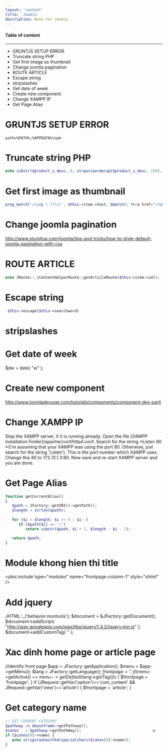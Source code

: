 ```yaml
---
layout: 'content'
title: 'Joomla'
description: Note for Joomla
---
```


#### Table of content
-------------

<!-- MarkdownTOC depth=2 -->

- GRUNTJS SETUP ERROR
- Truncate string PHP
- Get first image as thumbnail
- Change joomla pagination
- ROUTE ARTICLE
- Escape string
- stripslashes
- Get date of week
- Create new component
- Change XAMPP IP
- Get Page Alias

<!-- /MarkdownTOC -->


# GRUNTJS SETUP ERROR

<code>path=%PATH%;%APPDATA%\npm</code>

# Truncate string PHP

```php
echo substr($product_s_desc, 0, strpos(wordwrap($product_s_desc, 150), "\n"));
```


# Get first image as thumbnail

```php
preg_match('/<img (.*?)>/', $this->item->text, $match); ?><a href="<?php echo $this->item->readmore_link; ?>"><?php echo $match[0]; ?></a>
```

# Change joomla pagination

http://www.slurpitup.com/joomla/tips-and-tricks/how-to-style-default-joomla-pagination-with-css

# ROUTE ARTICLE

```php
echo JRoute::_(ContentHelperRoute::getArticleRoute($this->item->id));
```

# Escape string

```php
 $this->escape($this->searchword)
```

# stripslashes

# Get date of week 

$dw = date( "w" );

# Create new component

http://www.joomladevuser.com/tutorials/components/component-dev-parti

# Change XAMPP IP

Stop the XAMPP server, if it is running already.
Open the file [XAMPP Installation Folder]/apache/conf/httpd.conf.
Search for the string *Listen 80 *(I'm assuming that your XAMPP was using the port 80.
Otherwise, just search for the string 'Listen'). This is the port number which XAMPP uses.
Change this 80 to 172.31.1.3:80.
Now save and re-start XAMPP server and you are done.

# Get Page Alias

```php
function getCurrentAlias()
{
   $path = JFactory::getURI()->getPath();
   $length = strlen($path);
   
   for ($i = $length; $i >= 0 ; $i--)
      if ($path[$i] == '/')
         return substr($path, $i + 1, $length - $i - 1);

   return $path;
}
```

# Module khong hien thi title

<jdoc:include type="modules" name="frontpage-column-1" style="xhtml"  />

# Add jquery

JHTML::_('behavior.mootools');
$document = &JFactory::getDocument();
$document->addScript( "http://ajax.googleapis.com/ajax/libs/jquery/1.4.2/jquery.min.js" );
$document->addCustomTag( '<script type="text/javascript">jQuery.noConflict();</script>' );

# Xac dinh home page or article page

//identify front page
$app = JFactory::getApplication();
$menu = $app->getMenu();
$lang = JFactory::getLanguage();
$frontpage = '';  
if ($menu->getActive() == $menu->getDefault($lang->getTag())) {
    $frontpage = 'frontpage';
}
if (JRequest::getVar('option')=='com_content' && JRequest::getVar('view')=='article') {
    $frontpage = 'article';
}

# Get category name

```php
// GET CURRENT CATEGORY
$pathway =& $mainframe->getPathway();
$cates   = $pathway->getPathWay();                                ư
if ($cates[0]->name) {
   echo stripslashes(htmlspecialchars($cates[0]->name));
} 
```